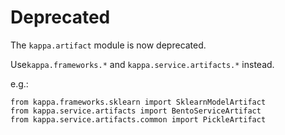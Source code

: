 # Deprecated

The `kappa.artifact` module is now deprecated.

Use`kappa.frameworks.*` and `kappa.service.artifacts.*` instead.

e.g.:
```
from kappa.frameworks.sklearn import SklearnModelArtifact
from kappa.service.artifacts import BentoServiceArtifact
from kappa.service.artifacts.common import PickleArtifact
```
